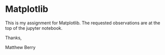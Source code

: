 # Matplotlib

This is my assignment for Matplotlib. The requested observations are at the top of the jupyter notebook.

Thanks,

Matthew Berry
